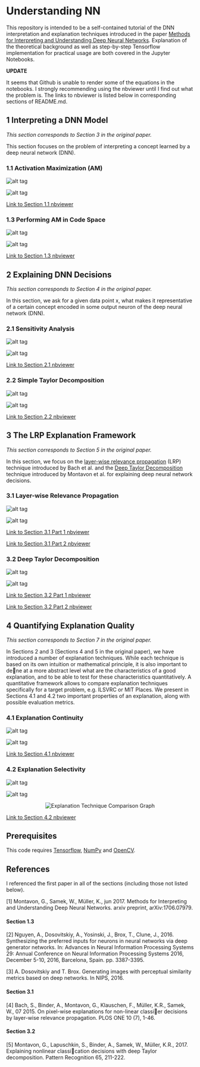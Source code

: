 # Understanding NN

This repository is intended to be a self-contained tutorial of the DNN interpretation and explanation techniques introduced in the paper [Methods for Interpreting and Understanding Deep Neural Networks](https://arxiv.org/abs/1706.07979). Explanation of the theoretical background as well as step-by-step Tensorflow implementation for practical usage are both covered in the Jupyter Notebooks.

**UPDATE**

It seems that Github is unable to render some of the equations in the notebooks. I strongly recommending using the nbviewer until I find out what the problem is. The links to nbviewer is listed below in corresponding sections of README.md.

## 1 Interpreting a DNN Model

*This section corresponds to Section 3 in the original paper.*

This section focuses on the problem of interpreting a concept learned by a deep neural network (DNN).


### 1.1 Activation Maximization (AM)

![alt tag](https://github.com/1202kbs/Understanding-NN/blob/master/assets/1_1_Activation_Maximization/DNN_1.png)

![alt tag](https://github.com/1202kbs/Understanding-NN/blob/master/assets/1_1_Activation_Maximization/DNN_2.png)

[Link to Section 1.1 nbviewer](http://nbviewer.jupyter.org/github/1202kbs/Understanding-NN/blob/master/1.1%20Activation%20Maximization.ipynb)


### 1.3 Performing AM in Code Space

![alt tag](https://github.com/1202kbs/Understanding-NN/blob/master/assets/1_3_AM_Code/DNN_1.png)

![alt tag](https://github.com/1202kbs/Understanding-NN/blob/master/assets/1_3_AM_Code/DNN_2.png)

[Link to Section 1.3 nbviewer](http://nbviewer.jupyter.org/github/1202kbs/Understanding-NN/blob/master/1.3%20Performing%20AM%20in%20Code%20Space.ipynb)


## 2 Explaining DNN Decisions

*This section corresponds to Section 4 in the original paper.*

In this section, we ask for a given data point x, what makes it representative of a certain concept encoded in some output neuron of the deep neural network (DNN).


### 2.1 Sensitivity Analysis

![alt tag](https://github.com/1202kbs/Understanding-NN/blob/master/assets/2_1_SA/DNN_1.png)

![alt tag](https://github.com/1202kbs/Understanding-NN/blob/master/assets/2_1_SA/DNN_2.png)

[Link to Section 2.1 nbviewer](http://nbviewer.jupyter.org/github/1202kbs/Understanding-NN/blob/master/2.1%20Sensitivity%20Analysis.ipynb)


### 2.2 Simple Taylor Decomposition

![alt tag](https://github.com/1202kbs/Understanding-NN/blob/master/assets/2_2_STD/DNN_1.png)

![alt tag](https://github.com/1202kbs/Understanding-NN/blob/master/assets/2_2_STD/DNN_2.png)

[Link to Section 2.2 nbviewer](http://nbviewer.jupyter.org/github/1202kbs/Understanding-NN/blob/master/2.2%20Simple%20Taylor%20Decomposition.ipynb)


## 3 The LRP Explanation Framework

*This section corresponds to Section 5 in the original paper.*

In this section, we focus on the [layer-wise relevance propagation](http://journals.plos.org/plosone/article?id=10.1371/journal.pone.0130140) (LRP) technique introduced by Bach et al. and the [Deep Taylor Decomposition](https://www.sciencedirect.com/science/article/pii/S0031320316303582) technique introduced by Montavon et al. for explaining
deep neural network decisions.


### 3.1 Layer-wise Relevance Propagation

![alt tag](https://github.com/1202kbs/Understanding-NN/blob/master/assets/3_1_LRP/DNN_1.png)

![alt tag](https://github.com/1202kbs/Understanding-NN/blob/master/assets/3_1_LRP/DNN_2.png)

[Link to Section 3.1 Part 1 nbviewer](http://nbviewer.jupyter.org/github/1202kbs/Understanding-NN/blob/master/3.1%20Layer-wise%20Relevance%20Propagation%20%281%29.ipynb)

[Link to Section 3.1 Part 2 nbviewer](http://nbviewer.jupyter.org/github/1202kbs/Understanding-NN/blob/master/3.1%20Layer-wise%20Relevance%20Propagation%20%282%29.ipynb)


### 3.2 Deep Taylor Decomposition

![alt tag](https://github.com/1202kbs/Understanding-NN/blob/master/assets/3_2_DTD/DNN_1.png)

![alt tag](https://github.com/1202kbs/Understanding-NN/blob/master/assets/3_2_DTD/DNN_2.png)

[Link to Section 3.2 Part 1 nbviewer](http://nbviewer.jupyter.org/github/1202kbs/Understanding-NN/blob/master/3.2%20Deep%20Taylor%20Decomposition%20%281%29.ipynb)

[Link to Section 3.2 Part 2 nbviewer](http://nbviewer.jupyter.org/github/1202kbs/Understanding-NN/blob/master/3.2%20Deep%20Taylor%20Decomposition%20%282%29.ipynb)


## 4 Quantifying Explanation Quality

*This section corresponds to Section 7 in the original paper.*

In Sections 2 and 3 (Sections 4 and 5 in the original paper), we have introduced a number of explanation techniques. While each technique is based on its own intuition or mathematical principle, it is also important to dene at a more abstract level what are the characteristics of a good explanation, and to be able to test for these characteristics quantitatively. A quantitative framework allows to compare explanation techniques specifically for a target
problem, e.g. ILSVRC or MIT Places. We present in Sections 4.1 and 4.2 two important properties of an explanation, along with possible evaluation metrics.


### 4.1 Explanation Continuity

![alt tag](https://github.com/1202kbs/Understanding-NN/blob/master/assets/4_1_EC/DNN_1.png)

![alt tag](https://github.com/1202kbs/Understanding-NN/blob/master/assets/4_1_EC/graph.png)

[Link to Section 4.1 nbviewer](http://nbviewer.jupyter.org/github/1202kbs/Understanding-NN/blob/master/4.1%20Explanation%20Continuity.ipynb)


### 4.2 Explanation Selectivity

![alt tag](https://github.com/1202kbs/Understanding-NN/blob/master/assets/4_2_ES/DNN_1.png)

![alt tag](https://github.com/1202kbs/Understanding-NN/blob/master/assets/4_2_ES/DNN_2.png)

<p align="center">
  <img src="https://github.com/1202kbs/Understanding-NN/blob/master/assets/4_2_ES/graph.png" alt="Explanation Technique Comparison Graph"/>
</p>

[Link to Section 4.2 nbviewer](http://nbviewer.jupyter.org/github/1202kbs/Understanding-NN/blob/master/4.2%20Explanation%20Selectivity.ipynb)


## Prerequisites

This code requires [Tensorflow](https://www.tensorflow.org/), [NumPy](http://www.numpy.org/) and [OpenCV](https://opencv.org/).


## References

I referenced the first paper in all of the sections (including those not listed below).

[1] Montavon, G., Samek, W., Müller, K., jun 2017. Methods for Interpreting and Understanding Deep Neural Networks. arxiv preprint, arXiv:1706.07979.

#### Section 1.3

[2] Nguyen, A., Dosovitskiy, A., Yosinski, J., Brox, T., Clune, J., 2016. Synthesizing the preferred inputs for neurons in neural networks via deep generator networks. In: Advances in Neural Information Processing Systems 29: Annual Conference on Neural Information Processing Systems 2016, December 5-10, 2016, Barcelona, Spain. pp. 3387-3395.

[3] A. Dosovitskiy and T. Brox. Generating images with perceptual similarity metrics based on deep networks. In NIPS, 2016.

#### Section 3.1

[4] Bach, S., Binder, A., Montavon, G., Klauschen, F., Müller, K.R., Samek, W., 07 2015. On pixel-wise explanations for non-linear classier decisions by layer-wise relevance propagation. PLOS ONE 10 (7), 1-46.

#### Section 3.2

[5] Montavon, G., Lapuschkin, S., Binder, A., Samek, W., Müller, K.R., 2017. Explaining nonlinear classication decisions with deep Taylor decomposition. Pattern Recognition 65, 211-222.
